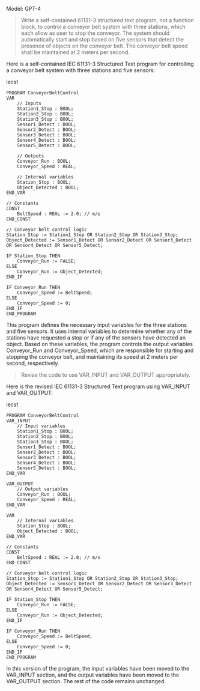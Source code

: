 Model: GPT-4

> Write a self-contained 61131-3 structured text program, not a function block, to control a conveyor belt system with three stations, which each allow as user to stop the conveyor. The system should automatically start and stop based on five sensors that detect the presence of objects on the conveyor belt. The conveyor belt speed shall be maintained at 2 meters per second.

Here is a self-contained IEC 61131-3 Structured Text program for controlling a conveyor belt system with three stations and five sensors:

iecst

```iecst
PROGRAM ConveyorBeltControl
VAR
    // Inputs
    Station1_Stop : BOOL;
    Station2_Stop : BOOL;
    Station3_Stop : BOOL;
    Sensor1_Detect : BOOL;
    Sensor2_Detect : BOOL;
    Sensor3_Detect : BOOL;
    Sensor4_Detect : BOOL;
    Sensor5_Detect : BOOL;

    // Outputs
    Conveyor_Run : BOOL;
    Conveyor_Speed : REAL;

    // Internal variables
    Station_Stop : BOOL;
    Object_Detected : BOOL;
END_VAR

// Constants
CONST
    BeltSpeed : REAL := 2.0; // m/s
END_CONST

// Conveyor belt control logic
Station_Stop := Station1_Stop OR Station2_Stop OR Station3_Stop;
Object_Detected := Sensor1_Detect OR Sensor2_Detect OR Sensor3_Detect OR Sensor4_Detect OR Sensor5_Detect;

IF Station_Stop THEN
    Conveyor_Run := FALSE;
ELSE
    Conveyor_Run := Object_Detected;
END_IF

IF Conveyor_Run THEN
    Conveyor_Speed := BeltSpeed;
ELSE
    Conveyor_Speed := 0;
END_IF
END_PROGRAM
```

This program defines the necessary input variables for the three stations and five sensors. It uses internal variables to determine whether any of the stations have requested a stop or if any of the sensors have detected an object. Based on these variables, the program controls the output variables Conveyor\_Run and Conveyor\_Speed, which are responsible for starting and stopping the conveyor belt, and maintaining its speed at 2 meters per second, respectively.

> Revise the code to use VAR\_INPUT and VAR\_OUTPUT appropriately.

Here is the revised IEC 61131-3 Structured Text program using VAR\_INPUT and VAR\_OUTPUT:

iecst

```iecst
PROGRAM ConveyorBeltControl
VAR_INPUT
    // Input variables
    Station1_Stop : BOOL;
    Station2_Stop : BOOL;
    Station3_Stop : BOOL;
    Sensor1_Detect : BOOL;
    Sensor2_Detect : BOOL;
    Sensor3_Detect : BOOL;
    Sensor4_Detect : BOOL;
    Sensor5_Detect : BOOL;
END_VAR

VAR_OUTPUT
    // Output variables
    Conveyor_Run : BOOL;
    Conveyor_Speed : REAL;
END_VAR

VAR
    // Internal variables
    Station_Stop : BOOL;
    Object_Detected : BOOL;
END_VAR

// Constants
CONST
    BeltSpeed : REAL := 2.0; // m/s
END_CONST

// Conveyor belt control logic
Station_Stop := Station1_Stop OR Station2_Stop OR Station3_Stop;
Object_Detected := Sensor1_Detect OR Sensor2_Detect OR Sensor3_Detect OR Sensor4_Detect OR Sensor5_Detect;

IF Station_Stop THEN
    Conveyor_Run := FALSE;
ELSE
    Conveyor_Run := Object_Detected;
END_IF

IF Conveyor_Run THEN
    Conveyor_Speed := BeltSpeed;
ELSE
    Conveyor_Speed := 0;
END_IF
END_PROGRAM
```

In this version of the program, the input variables have been moved to the VAR\_INPUT section, and the output variables have been moved to the VAR\_OUTPUT section. The rest of the code remains unchanged.